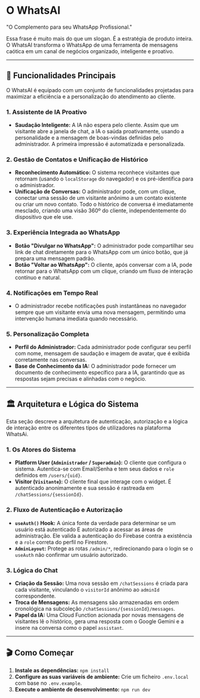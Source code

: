# O WhatsAI
"O Complemento para seu WhatsApp Profissional."

Essa frase é muito mais do que um slogan. É a estratégia de produto inteira. O WhatsAI transforma o WhatsApp de uma ferramenta de mensagens caótica em um canal de negócios organizado, inteligente e proativo.

---

## 🚀 Funcionalidades Principais

O WhatsAI é equipado com um conjunto de funcionalidades projetadas para maximizar a eficiência e a personalização do atendimento ao cliente.

### 1. Assistente de IA Proativo

-   **Saudação Inteligente:** A IA não espera pelo cliente. Assim que um visitante abre a janela de chat, a IA o saúda proativamente, usando a personalidade e a mensagem de boas-vindas definidas pelo administrador. A primeira impressão é automatizada e personalizada.

### 2. Gestão de Contatos e Unificação de Histórico

-   **Reconhecimento Automático:** O sistema reconhece visitantes que retornam (usando o `localStorage` do navegador) e os pré-identifica para o administrador.
-   **Unificação de Conversas:** O administrador pode, com um clique, conectar uma sessão de um visitante anônimo a um contato existente ou criar um novo contato. Todo o histórico de conversa é imediatamente mesclado, criando uma visão 360º do cliente, independentemente do dispositivo que ele use.

### 3. Experiência Integrada ao WhatsApp

-   **Botão "Divulgar no WhatsApp":** O administrador pode compartilhar seu link de chat diretamente para o WhatsApp com um único botão, que já prepara uma mensagem padrão.
-   **Botão "Voltar ao WhatsApp":** O cliente, após conversar com a IA, pode retornar para o WhatsApp com um clique, criando um fluxo de interação contínuo e natural.

### 4. Notificações em Tempo Real

-   O administrador recebe notificações push instantâneas no navegador sempre que um visitante envia uma nova mensagem, permitindo uma intervenção humana imediata quando necessário.

### 5. Personalização Completa

-   **Perfil do Administrador:** Cada administrador pode configurar seu perfil com nome, mensagem de saudação e imagem de avatar, que é exibida corretamente nas conversas.
-   **Base de Conhecimento da IA:** O administrador pode fornecer um documento de conhecimento específico para a IA, garantindo que as respostas sejam precisas e alinhadas com o negócio.

---

## 🏛️ Arquitetura e Lógica do Sistema

Esta seção descreve a arquitetura de autenticação, autorização e a lógica de interação entre os diferentes tipos de utilizadores na plataforma WhatsAi.

### 1. Os Atores do Sistema

-   **Platform User (`Administrador` / `Superadmin`):** O cliente que configura o sistema. Autentica-se com Email/Senha e tem seus dados e `role` definidos em `/users/{uid}`.
-   **Visitor (`Visitante`):** O cliente final que interage com o widget. É autenticado anonimamente e sua sessão é rastreada em `/chatSessions/{sessionId}`.

### 2. Fluxo de Autenticação e Autorização

-   **`useAuth()` Hook:** A única fonte da verdade para determinar se um usuário está autenticado E autorizado a acessar as áreas de administração. Ele valida a autenticação do Firebase contra a existência e a `role` correta do perfil no Firestore.
-   **`AdminLayout`:** Protege as rotas `/admin/*`, redirecionando para o login se o `useAuth` não confirmar um usuário autorizado.

### 3. Lógica do Chat

-   **Criação da Sessão:** Uma nova sessão em `/chatSessions` é criada para cada visitante, vinculando o `visitorId` anônimo ao `adminId` correspondente.
-   **Troca de Mensagens:** As mensagens são armazenadas em ordem cronológica na subcoleção `/chatSessions/{sessionId}/messages`.
-   **Papel da IA:** Uma Cloud Function acionada por novas mensagens de visitantes lê o histórico, gera uma resposta com o Google Gemini e a insere na conversa como o papel `assistant`.

---

## 🎬 Como Começar

1.  **Instale as dependências:** `npm install`
2.  **Configure as suas variáveis de ambiente:** Crie um ficheiro `.env.local` com base no `.env.example`.
3.  **Execute o ambiente de desenvolvimento:** `npm run dev`
